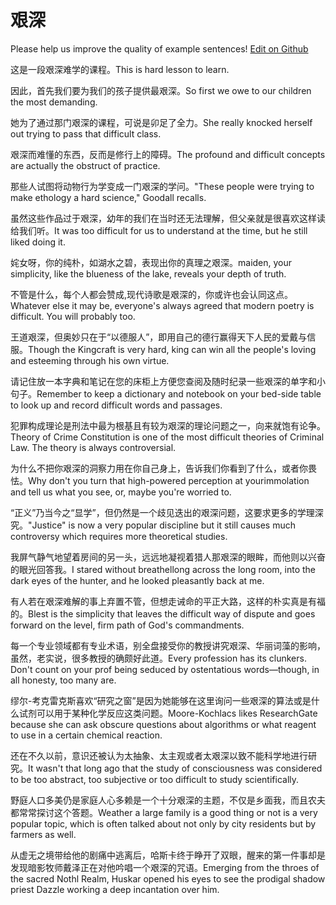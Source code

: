 # 艰深

Please help us improve the quality of example sentences! [Edit on Github](https://github.com/jiyushe/jiyu-example-sentence-source/blob/main/chinese/jianshen.md)

<p><span class="chinese">这是一段艰深难学的课程。</span><span class="english">This is hard lesson to learn.</span></p>

<p><span class="chinese">因此，首先我们要为我们的孩子提供最艰深。</span><span class="english">So first we owe to our children the most demanding.</span></p>

<p><span class="chinese">她为了通过那门艰深的课程，可说是卯足了全力。</span><span class="english">She really knocked herself out trying to pass that difficult class.</span></p>

<p><span class="chinese">艰深而难懂的东西，反而是修行上的障碍。</span><span class="english">The profound and difficult concepts are actually the obstruct of practice.</span></p>

<p><span class="chinese">那些人试图将动物行为学变成一门艰深的学问。</span><span class="english">"These people were trying to make ethology a hard science," Goodall recalls.</span></p>

<p><span class="chinese">虽然这些作品过于艰深，幼年的我们在当时还无法理解，但父亲就是很喜欢这样读给我们听。</span><span class="english">It was too difficult for us to understand at the time, but he still liked doing it.</span></p>

<p><span class="chinese">姹女呀，你的纯朴，如湖水之碧，表现出你的真理之艰深。</span><span class="english">maiden, your simplicity, like the blueness of the lake, reveals your depth of truth.</span></p>

<p><span class="chinese">不管是什么，每个人都会赞成,现代诗歌是艰深的，你或许也会认同这点。</span><span class="english">Whatever else it may be, everyone's always agreed that modern poetry is difficult. You will probably too.</span></p>

<p><span class="chinese">王道艰深，但奥妙只在于“以德服人”，即用自己的德行赢得天下人民的爱戴与信服。</span><span class="english">Though the Kingcraft is very hard, king can win all the people's loving and esteeming through his own virtue.</span></p>

<p><span class="chinese">请记住放一本字典和笔记在您的床柜上方便您查阅及随时纪录一些艰深的单字和小句子。</span><span class="english">Remember to keep a dictionary and notebook on your bed-side table to look up and record difficult words and passages.</span></p>

<p><span class="chinese">犯罪构成理论是刑法中最为根基且有较为艰深的理论问题之一，向来就饱有论争。</span><span class="english">Theory of Crime Constitution is one of the most difficult theories of Criminal Law. The theory is always controversial.</span></p>

<p><span class="chinese">为什么不把你艰深的洞察力用在你自己身上，告诉我们你看到了什么，或者你畏怯。</span><span class="english">Why don't you turn that high-powered perception at yourimmolation and tell us what you see, or, maybe you're worried to.</span></p>

<p><span class="chinese">“正义”乃当今之“显学”，但仍然是一个歧见迭出的艰深问题，这要求更多的学理深究。</span><span class="english">"Justice" is now a very popular discipline but it still causes much controversy which requires more theoretical studies.</span></p>

<p><span class="chinese">我屏气静气地望着房间的另一头，远远地凝视着猎人那艰深的眼眸，而他则以兴奋的眼光回答我。</span><span class="english">I stared without breathellong across the long room, into the dark eyes of the hunter, and he looked pleasantly back at me.</span></p>

<p><span class="chinese">有人若在艰深难解的事上弃置不管，但想走诫命的平正大路，这样的朴实真是有福的。</span><span class="english">Blest is the simplicity that leaves the difficult way of dispute and goes forward on the level, firm path of God's commandments.</span></p>

<p><span class="chinese">每一个专业领域都有专业术语，别全盘接受你的教授讲究艰深、华丽词藻的影响，虽然，老实说，很多教授的确颇好此道。</span><span class="english">Every profession has its clunkers. Don't count on your prof being seduced by ostentatious words—though, in all honesty, too many are.</span></p>

<p><span class="chinese">缪尔-考克雷克斯喜欢“研究之窗”是因为她能够在这里询问一些艰深的算法或是什么试剂可以用于某种化学反应这类问题。</span><span class="english">Moore-Kochlacs likes ResearchGate because she can ask obscure questions about algorithms or what reagent to use in a certain chemical reaction.</span></p>

<p><span class="chinese">还在不久以前，意识还被认为太抽象、太主观或者太艰深以致不能科学地进行研究。</span><span class="english">It wasn't that long ago that the study of consciousness was considered to be too abstract, too subjective or too difficult to study scientifically.</span></p>

<p><span class="chinese">野庭人口多美仍是家庭人心多赖是一个十分艰深的主题，不仅是乡面我，而且农夫都常常探讨这个答题。</span><span class="english">Weather a large family is a good thing or not is a very popular topic, which is often talked about not only by city residents but by farmers as well.</span></p>

<p><span class="chinese">从虚无之境带给他的剧痛中逃离后，哈斯卡终于睁开了双眼，醒来的第一件事却是发现暗影牧师戴泽正在对他吟唱一个艰深的咒语。</span><span class="english">Emerging from the throes of the sacred Nothl Realm, Huskar opened his eyes to see the prodigal shadow priest Dazzle working a deep incantation over him.</span></p>

